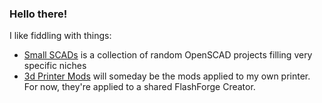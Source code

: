 ### Hello there!

I like fiddling with things:

- [Small SCADs](https://github.com/dyanawu/small-scads) is a collection of random OpenSCAD projects filling very specific niches
- [3d Printer Mods](https://github.com/users/dyanawu/projects/1) will someday be the mods applied to my own printer. For now, they're applied to a shared FlashForge Creator.
